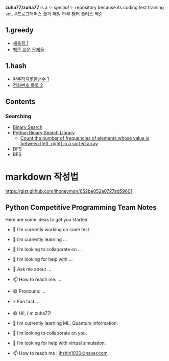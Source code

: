 
**zuha77/zuha77** is a ✨ _special_ ✨ repository because its coding test training set.
#프로그래머스 풀기
매일 하루 챔터 플러스 백준 
## 1.greedy
* [체육복 1](체육복.py)
* [백준 쉬운 문제들](bjgreedy.py)
## 1.hash
* [완주하지못한선수 1](완주하지못한선수.py)
* [전화번호 목록 2](전화번호목록.py)
## Contents

### Searching

* [Binary Search](/Searching/binary_search.py)
* [Python Binary Search Library](/Searching/python_binary_search_library.py)
    * [Count the number of frequencies of elements whose value is between \[left, right\] in a sorted array](/Searching/count_the_number_of_frequencies_in_a_sorted_array.py)
* DFS
* BFS


# markdown 작성법
https://gist.github.com/ihoneymon/652be052a0727ad59601
## Python Competitive Programming Team Notes

Here are some ideas to get you started:

- 🔭 I’m currently working on code test
- 🌱 I’m currently learning ...
- 👯 I’m looking to collaborate on ...
- 🤔 I’m looking for help with ...
- 💬 Ask me about ...
- 📫 How to reach me: ...
- 😄 Pronouns: ...
- ⚡ Fun fact: ...

- 😄 Hi!, i'm zuha77!
- 🌱 I’m currently learning ML, Quantum information.
- 👯 I’m looking to collaborate on you.
- 🤔 I’m looking for help with virtual simulation.
- 📫 How to reach me : jhshin1030@naver.com.

<!--
**zuha77/zuha77** is a ✨ _special_ ✨ repository because its `README.md` (this file) appears on your GitHub profile.

Here are some ideas to get you started:

🔭 I’m currently working on code test
- 🌱 I’m currently learning ...
- 👯 I’m looking to collaborate on ...
- 🤔 I’m looking for help with ...
- 💬 Ask me about ...
- 📫 How to reach me: ...
- 😄 Pronouns: ...
- ⚡ Fun fact: ...

###🔭 I’m currently working on coding test 👋

# markdown 작성법
https://gist.github.com/ihoneymon/652be052a0727ad59601
## Python Competitive Programming Team Notes

* This repository is a python library for PS(Problem-Solving) Competition.
* When you need an implementation of a specific algorithm, please let me know.
* 알고리즘 대회를 위한 파이썬 (Python) 소스코드 저장소입니다.
C:\Users\jhshi\OneDrive\문서\GitHub\zuha77\3_DFS&BFS.ipynb
## Contents

### Sorting
* [intro](intro.py)


### 1. greedy
* [greeeeddd section](greeed.py)

### Searching

* [Binary Search](/Searching/binary_search.py)
* [Python Binary Search Library](/Searching/python_binary_search_library.py)
    * [Count the number of frequencies of elements whose value is between \[left, right\] in a sorted array](/Searching/count_the_number_of_frequencies_in_a_sorted_array.py)
* DFS
* BFS

-->
